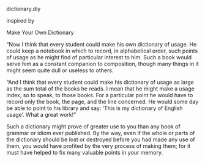 dictionary.diy

inspired by

Make Your Own Dictionary

“Now I think that every student could make his own dictionary of usage. He could keep a notebook in which to record, in alphabetical order, such points of usage as he might find of particular interest to him. Such a book would serve him as a constant companion to composition, though many things in it might seem quite dull or useless to others.

“And I think that every student could make his dictionary of usage as large as the sum total of the books he reads. I mean that he might make a usage index, so to speak, to those books. For a particular point he would have to record only the book, the page, and the line concerned. He would some day be able to point to his library and say: ‘This is my dictionary of English usage’. What a great work!”

Such a dictionary might prove of greater use to you than any book of grammar or idiom ever published. By the way, even if the whole or parts of the dictionary should be lost or destroyed before you had made any use of them, you would have profited by the very process of making them; for it must have helped to fix many valuable points in your memory.


